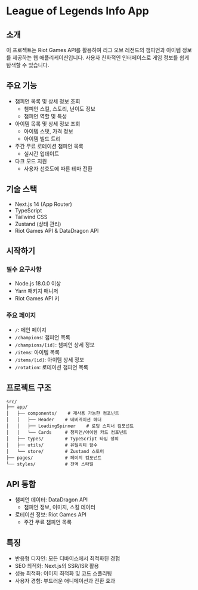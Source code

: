 # League of Legends Info App

## 소개
이 프로젝트는 Riot Games API를 활용하여 리그 오브 레전드의 챔피언과 아이템 정보를 제공하는 웹 애플리케이션입니다. 사용자 친화적인 인터페이스로 게임 정보를 쉽게 탐색할 수 있습니다.

## 주요 기능
- 챔피언 목록 및 상세 정보 조회
  - 챔피언 스킬, 스토리, 난이도 정보
  - 챔피언 역할 및 특성
- 아이템 목록 및 상세 정보 조회
  - 아이템 스탯, 가격 정보
  - 아이템 빌드 트리
- 주간 무료 로테이션 챔피언 목록
  - 실시간 업데이트
- 다크 모드 지원
  - 사용자 선호도에 따른 테마 전환

## 기술 스택
- Next.js 14 (App Router)
- TypeScript
- Tailwind CSS
- Zustand (상태 관리)
- Riot Games API & DataDragon API

## 시작하기

### 필수 요구사항
- Node.js 18.0.0 이상
- Yarn 패키지 매니저
- Riot Games API 키

### 주요 페이지
- `/`: 메인 페이지
- `/champions`: 챔피언 목록
- `/champions/[id]`: 챔피언 상세 정보
- `/items`: 아이템 목록
- `/items/[id]`: 아이템 상세 정보
- `/rotation`: 로테이션 챔피언 목록

## 프로젝트 구조
```
src/
├── app/
│   ├── components/    # 재사용 가능한 컴포넌트
│   │   ├── Header    # 네비게이션 헤더
│   │   ├── LoadingSpinner    # 로딩 스피너 컴포넌트
│   │   └── Cards     # 챔피언/아이템 카드 컴포넌트
│   ├── types/        # TypeScript 타입 정의
│   ├── utils/        # 유틸리티 함수
│   └── store/        # Zustand 스토어
├── pages/            # 페이지 컴포넌트
└── styles/           # 전역 스타일
```

## API 통합
- 챔피언 데이터: DataDragon API
  - 챔피언 정보, 이미지, 스킬 데이터
- 로테이션 정보: Riot Games API
  - 주간 무료 챔피언 목록

## 특징
- 반응형 디자인: 모든 디바이스에서 최적화된 경험
- SEO 최적화: Next.js의 SSR/ISR 활용
- 성능 최적화: 이미지 최적화 및 코드 스플리팅
- 사용자 경험: 부드러운 애니메이션과 전환 효과



